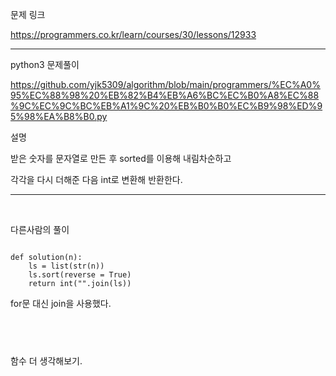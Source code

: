 문제 링크

https://programmers.co.kr/learn/courses/30/lessons/12933


----


python3 문제풀이

https://github.com/yjk5309/algorithm/blob/main/programmers/%EC%A0%95%EC%88%98%20%EB%82%B4%EB%A6%BC%EC%B0%A8%EC%88%9C%EC%9C%BC%EB%A1%9C%20%EB%B0%B0%EC%B9%98%ED%95%98%EA%B8%B0.py


설명

받은 숫자를 문자열로 만든 후 sorted를 이용해 내림차순하고

각각을 다시 더해준 다음 int로 변환해 반환한다.

----

​

다른사람의 풀이

```

def solution(n):
    ls = list(str(n))
    ls.sort(reverse = True)
    return int("".join(ls))
  ```
for문 대신 join을 사용했다.



​
----

함수 더 생각해보기.


